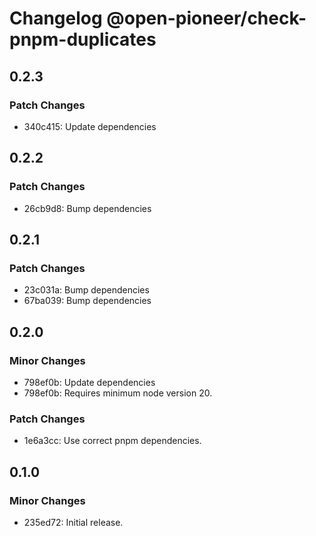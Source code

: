 # Changelog @open-pioneer/check-pnpm-duplicates

## 0.2.3

### Patch Changes

- 340c415: Update dependencies

## 0.2.2

### Patch Changes

- 26cb9d8: Bump dependencies

## 0.2.1

### Patch Changes

- 23c031a: Bump dependencies
- 67ba039: Bump dependencies

## 0.2.0

### Minor Changes

- 798ef0b: Update dependencies
- 798ef0b: Requires minimum node version 20.

### Patch Changes

- 1e6a3cc: Use correct pnpm dependencies.

## 0.1.0

### Minor Changes

- 235ed72: Initial release.
